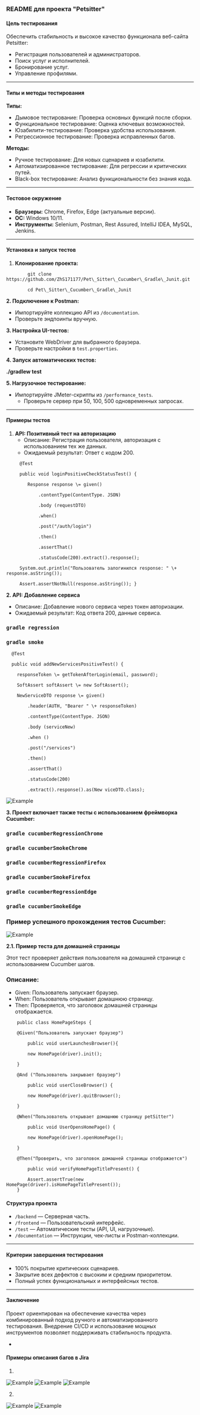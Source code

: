 ### **README для проекта "Petsitter"**

#### **Цель тестирования**

Обеспечить стабильность и высокое качество функционала веб\-сайта Petsitter:

* Регистрация пользователей и администраторов.  
* Поиск услуг и исполнителей.  
* Бронирование услуг.  
* Управление профилями.

---

#### **Типы и методы тестирования**

**Типы:**

* Дымовое тестирование: Проверка основных функций после сборки.  
* Функциональное тестирование: Оценка ключевых возможностей.  
* Юзабилити-тестирование: Проверка удобства использования.  
* Регрессионное тестирование: Проверка исправленных багов.

**Методы:**

* Ручное тестирование: Для новых сценариев и юзабилити.  
* Автоматизированное тестирование: Для регрессии и критических путей.  
* Black-box тестирование: Анализ функциональности без знания кода.

---

#### **Тестовое окружение**

* **Браузеры:** Chrome, Firefox, Edge (актуальные версии).  
* **ОС:** Windows 10/11.  
* **Инструменты:** Selenium, Postman, Rest Assured, IntelliJ IDEA, MySQL, Jenkins.

---

#### **Установка и запуск тестов**

1. **Клонирование проекта:**
```
		git clone https://github.com/ZhS171177/Pet\_Sitter\_Cucumber\_Gradle\_Junit.git  
	
		cd Pet\_Sitter\_Cucumber\_Gradle\_Junit
```

**2\. Подключение к Postman:**

* Импортируйте коллекцию API из `/documentation`.  
* Проверьте эндпоинты вручную.

**3\. Настройка UI-тестов:**

* Установите WebDriver для выбранного браузера.  
* Проверьте настройки в `test.properties`.

**4\. Запуск автоматических тестов:**

**./gradlew test**

**5\. Нагрузочное тестирование:**

* Импортируйте JMeter-скрипты из `/performance_tests`.  
  * Проверьте сервер при 50, 100, 500 одновременных запросах.

---

#### **Примеры тестов**

1. **API: Позитивный тест на авторизацию**  
   * Описание: Регистрация пользователя, авторизация с использованием тех же данных.  
   * Ожидаемый результат: Ответ с кодом 200\.
```
     @Test

     public void loginPositiveCheckStatusTest() {

		Response response \= given()

			.contentType(ContentType. JSON)

			.body (requestDTO)

			.when()

			.post("/auth/login")

			.then()

			.assertThat()

			.statusCode(200).extract().response();

     System.out.println("Пользователь залогинился response: " \+ response.asString());

     Assert.assertNotNull(response.asString()); }
```
   

**2\. API: Добавление сервиса**

* Описание: Добавление нового сервиса через токен авторизации.  
* Ожидаемый результат: Код ответа 200, данные сервиса.

### `gradle regression`

### `gradle smoke`

```
  @Test

  public void addNewServicesPositiveTest() {

	responseToken \= getTokenAfterLogin(email, password);

	SoftAssert softAssert \= new SoftAssert();

	NewServiceDTO response \= given()

		.header(AUTH, "Bearer " \+ responseToken)

		.contentType(ContentType. JSON)

		.body (serviceNew)

		.when ()

		.post("/services")

		.then()

		.assertThat()

		.statusCode(200)

		.extract().response().as(New viceDTO.class);
```

![Example](Jenkins.jpg)

**3\. Проект включает также тесты с использованием фреймворка Cucumber:**

### `gradle cucumberRegressionChrome`
### `gradle cucumberSmokeChrome`

### `gradle cucumberRegressionFirefox`
### `gradle cucumberSmokeFirefox`

### `gradle cucumberRegressionEdge`
### `gradle cucumberSmokeEdge`

### Пример успешного прохождения тестов Cucumber:

![Example](Cucumber-Chrome.jpg)


**2.1. Пример теста для домашней страницы**

Этот тест проверяет действия пользователя на домашней странице с использованием Cucumber шагов.

### Описание:

* Given: Пользователь запускает браузер.  
* When: Пользователь открывает домашнюю страницу.  
* Then: Проверяется, что заголовок домашней страницы отображается.

```
	public class HomePageSteps {

	@Given("Пользователь запускает браузер")

		public void userLaunchesBrowser(){

		new HomePage(driver).init();

	}

	@And ("Пользователь закрывает браузер")

		public void userCloseBrowser() {

		new HomePage(driver).quitBrowser();

	}

	@When("Пользователь открывает домашнюю страницу petSitter")

		public void UserOpensHomePage() {

		new HomePage(driver).openHomePage();

	}

	@Then("Проверить, что заголовок домашней страницы отображается")

		public void verifyHomePageTitlePresent() {

		Assert.assertTrue(new HomePage(driver).isHomePageTitlePresent());
	}
```

#### **Структура проекта**

* `/backend` — Серверная часть.  
* `/frontend` — Пользовательский интерфейс.  
* `/test` — Автоматические тесты (API, UI, нагрузочные).  
* `/documentation` — Инструкции, чек-листы и Postman-коллекции.

---

#### **Критерии завершения тестирования**

* 100% покрытие критических сценариев.  
* Закрытие всех дефектов с высоким и средним приоритетом.  
* Полный успех функциональных и интерфейсных тестов.


---

#### **Заключение**

Проект ориентирован на обеспечение качества через комбинированный подход ручного и автоматизированного тестирования. Внедрение CI/CD и использование мощных инструментов позволяет поддерживать стабильность продукта.

* 
#### **Примеры описания багов в Jira**
1.
![Example](jira_2_1.jpg)
![Example](jira_2_2.jpg)
![Example](jira_2_3.jpg)

2.
![Example](Bug4_1.jpg)
![Example](Bug4_2.jpg)
